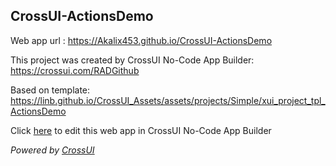 ## CrossUI-ActionsDemo
Web app url : https://Akalix453.github.io/CrossUI-ActionsDemo

This project was created by CrossUI No-Code App Builder: https://crossui.com/RADGithub

Based on template: https://linb.github.io/CrossUI_Assets/assets/projects/Simple/xui_project_tpl_ActionsDemo

Click [here](https://crossui.com/RADGithub/#!from=github&owner=Akalix453&repo=CrossUI-ActionsDemo) to edit this web app in CrossUI No-Code App Builder

<i>Powered by [CrossUI](https://crossui.com)</i>
